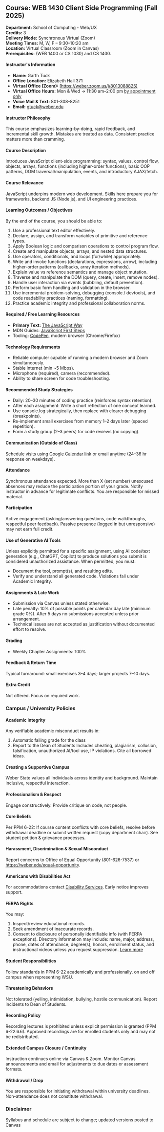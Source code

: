 ## Course: WEB 1430 Client Side Programming (Fall 2025)
**Department:** School of Computing - Web/UX  
**Credits:** 3  
**Delivery Mode:** Synchronous Virtual (Zoom)  
**Meeting Times:** M, W, F – 9:30–10:20 am  
**Location:** Virtual Classroom (Zoom in Canvas)  
**Prerequisites:** (WEB 1400 or CS 1030) and CS 1400.  

#### Instructor's Information
- **Name:** Garth Tuck
- **Office Location:** Elizabeth Hall 371
- **Virtual Office (Zoom):** [https://weber.zoom.us/j/8013088825]
- **Virtual Office Hours:** Mon & Wed → 11:30 am–2:00 pm [by appointment only](https://calendar.google.com/calendar/u/0/appointments/schedules/AcZssZ2ZxOHd88y9dR5ZmI1YgcfcnhVGj2lfXlknmyVUPbRtVoTjHj3OJbIADiaxM2RC9pGFkeTWF6CK?gv=true)
- **Voice Mail & Text:** 801-308-8251
- **Email:** [gtuck@weber.edu](mailto:gtuck@weber.edu)

#### Instructor Philosophy
This course emphasizes learning-by-doing, rapid feedback, and incremental skill growth. Mistakes are treated as data. Consistent practice matters more than cramming.

#### Course Description
Introduces JavaScript client-side programming: syntax, values, control flow, objects, arrays, functions (including higher-order functions), basic OOP patterns, DOM traversal/manipulation, events, and introductory AJAX/fetch.

#### Course Relevance
JavaScript underpins modern web development. Skills here prepare you for frameworks, backend JS (Node.js), and UI engineering practices.

#### Learning Outcomes / Objectives
By the end of the course, you should be able to:
1. Use a professional text editor effectively.
2. Declare, assign, and transform variables of primitive and reference types.
3. Apply Boolean logic and comparison operations to control program flow.
4. Create and manipulate objects, arrays, and nested data structures.
5. Use operators, conditionals, and loops (for/while) appropriately.
6. Write and invoke functions (declarations, expressions, arrow), including higher-order patterns (callbacks, array iteration methods).
7. Explain value vs reference semantics and manage object mutation.
8. Traverse and manipulate the DOM (query, create, insert, remove nodes).
9. Handle user interaction via events (bubbling, default prevention).
10. Perform basic form handling and validation in the browser.
11. Use incremental problem-solving, debugging (console / devtools), and code readability practices (naming, formatting).
12. Practice academic integrity and professional collaboration norms.

#### Required / Free Learning Resources
- **Primary Text:** [The JavaScript Way](https://thejsway.net/)
- MDN Guides: [JavaScript First Steps](https://developer.mozilla.org/en-US/docs/Learn/JavaScript/First_steps)
- Tooling: [CodePen](https://codepen.io), modern browser (Chrome/Firefox)

#### Technology Requirements
- Reliable computer capable of running a modern browser and Zoom simultaneously.
- Stable internet (min ~5 Mbps).
- Microphone (required), camera (recommended).
- Ability to share screen for code troubleshooting.

#### Recommended Study Strategies
- Daily: 20–30 minutes of coding practice (reinforces syntax retention).
- After each assignment: Write a short reflection of one concept learned.
- Use console.log strategically, then replace with clearer debugging (breakpoints).
- Re-implement small exercises from memory 1–2 days later (spaced repetition).
- Form a study group (2–3 peers) for code reviews (no copying).

#### Communication (Outside of Class)
Schedule visits using [Google Calendar link](https://calendar.google.com/calendar/u/0/appointments/schedules/AcZssZ2ZxOHd88y9dR5ZmI1YgcfcnhVGj2lfXlknmyVUPbRtVoTjHj3OJbIADiaxM2RC9pGFkeTWF6CK?gv=true) or email anytime (24–36 hr response on weekdays).

#### Attendance
Synchronous attendance expected. More than X (set number) unexcused absences may reduce the participation portion of your grade. Notify instructor in advance for legitimate conflicts. You are responsible for missed material.

#### Participation
Active engagement (asking/answering questions, code walkthroughs, respectful peer feedback). Passive presence (logged in but unresponsive) may not earn full credit.

#### Use of Generative AI Tools
Unless explicitly permitted for a specific assignment, using AI code/text generation (e.g., ChatGPT, Copilot) to produce solutions you submit is considered unauthorized assistance. When permitted, you must:
- Document the tool, prompt(s), and resulting edits.
- Verify and understand all generated code.
Violations fall under Academic Integrity.

#### Assignments & Late Work
- Submission via Canvas unless stated otherwise.
- Late penalty: 10% of possible points per calendar day late (minimum grade 0%). After 5 days no submissions accepted unless prior arrangement.
- Technical issues are not accepted as justification without documented effort to resolve.

#### Grading
- Weekly Chapter Assignments: 100%

#### Feedback & Return Time
Typical turnaround: small exercises 3–4 days; larger projects 7–10 days.

#### Extra Credit
Not offered. Focus on required work.

### Campus / University Policies

#### Academic Integrity
Any verifiable academic misconduct results in:
1. Automatic failing grade for the class
2. Report to the Dean of Students
Includes cheating, plagiarism, collusion, falsification, unauthorized AI/tool use, IP violations. Cite all borrowed ideas.

#### Creating a Supportive Campus
Weber State values all individuals across identity and background. Maintain inclusive, respectful interaction.

#### Professionalism & Respect
Engage constructively. Provide critique on code, not people.

#### Core Beliefs
Per PPM 6-22: If course content conflicts with core beliefs, resolve before withdrawal deadline or submit written request (copy department chair). See student petition & grievance processes.

#### Harassment, Discrimination & Sexual Misconduct
Report concerns to Office of Equal Opportunity (801-626-7537) or https://weber.edu/equal-opportunity.

#### Americans with Disabilities Act
For accommodations contact [Disability Services](https://www.weber.edu/disabilityservices/default.html). Early notice improves support.

#### FERPA Rights
You may:
1. Inspect/review educational records.
2. Seek amendment of inaccurate records.
3. Consent to disclosure of personally identifiable info (with FERPA exceptions).
Directory information may include: name, major, address, phone, dates of attendance, degree(s), honors, enrollment status, and instructional videos unless you request suppression. [Learn more](https://www.weber.edu/registrar/FERPA.html)

#### Student Responsibilities
Follow standards in PPM 6-22 academically and professionally, on and off campus when representing WSU.

#### Threatening Behaviors
Not tolerated (yelling, intimidation, bullying, hostile communication). Report incidents to Dean of Students.

#### Recording Policy
Recording lectures is prohibited unless explicit permission is granted (PPM 6-22.6.6). Approved recordings are for enrolled students only and may not be redistributed.

#### Extended Campus Closure / Continuity
Instruction continues online via Canvas & Zoom. Monitor Canvas announcements and email for adjustments to due dates or assessment formats.

#### Withdrawal / Drop
You are responsible for initiating withdrawal within university deadlines. Non-attendance does not constitute withdrawal.

### Disclaimer
Syllabus and schedule are subject to change; updated versions posted to Canvas